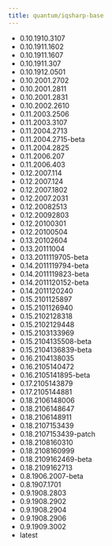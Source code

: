 ```yaml
---
title: quantum/iqsharp-base
---
```

- 0.10.1910.3107
- 0.10.1911.1602
- 0.10.1911.1607
- 0.10.1911.307
- 0.10.1912.0501
- 0.10.2001.2702
- 0.10.2001.2811
- 0.10.2001.2831
- 0.10.2002.2610
- 0.11.2003.2506
- 0.11.2003.3107
- 0.11.2004.2713
- 0.11.2004.2715-beta
- 0.11.2004.2825
- 0.11.2006.207
- 0.11.2006.403
- 0.12.2007.114
- 0.12.2007.124
- 0.12.2007.1802
- 0.12.2007.2031
- 0.12.20082513
- 0.12.20092803
- 0.12.20100301
- 0.12.20100504
- 0.13.20102604
- 0.13.20111004
- 0.13.2011119705-beta
- 0.14.2011119794-beta
- 0.14.2011119823-beta
- 0.14.2011120152-beta
- 0.14.2011120240
- 0.15.2101125897
- 0.15.2101126940
- 0.15.2102128318
- 0.15.2102129448
- 0.15.2103133969
- 0.15.2104135508-beta
- 0.15.2104136839-beta
- 0.16.2104138035
- 0.16.2105140472
- 0.16.2105141895-beta
- 0.17.2105143879
- 0.17.2105144881
- 0.18.2106148006
- 0.18.2106148647
- 0.18.2106148911
- 0.18.2107153439
- 0.18.2107153439-patch
- 0.18.2108160310
- 0.18.2108160999
- 0.18.2109162469-beta
- 0.18.2109162713
- 0.8.1906.2007-beta
- 0.8.1907.1701
- 0.9.1908.2803
- 0.9.1908.2902
- 0.9.1908.2904
- 0.9.1908.2906
- 0.9.1909.3002
- latest
